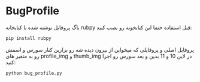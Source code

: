# BugProfile
باگ پروفایل 
نوشته شده با کتابخانه rubpy
قبل استفاده حتما این کتابخونه رو نصب کنید:
```bash
pip install rubpy
```


پروفایل اصلی و پروفایلی که میخواین از بیرون دیده شه رو بزارین کنار سورس و اسمش رو به متغیر های profile_img و thumb_img در لاین 10 و 11 بدین و بعد سورس رو اجرا کنید:
```bash
python bug_profile.py
```
